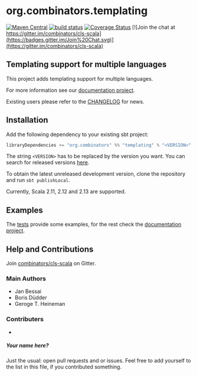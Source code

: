 # org.combinators.templating 
[![Maven Central](https://img.shields.io/maven-central/v/org.combinators/templating_2.13.svg)](http://search.maven.org/#search%7Cga%7C1%7Cg%3A%22org.combinators%22%20AND%20%22templating%22)
[![build status](https://travis-ci.org/combinators/templating.svg?branch=master)](https://travis-ci.org/combinators/templating)
[![Coverage Status](https://coveralls.io/repos/github/combinators/templating/badge.svg?branch=master)](https://coveralls.io/github/combinators/templating?branch=master)
[![Join the chat at https://gitter.im/combinators/cls-scala](https://badges.gitter.im/Join%20Chat.svg)](https://gitter.im/combinators/cls-scala)
## Templating support for multiple languages

This project adds templating support for multiple languages.

For more information see our [documentation project](https://combinators.github.io/).

Existing users please refer to the [CHANGELOG](CHANGELOG.md) for news.

## Installation

Add the following dependency to your existing sbt project: 
```scala
libraryDependencies += "org.combinators" %% "templating" % "<VERSION>"
```
The string `<VERSION>` has to be replaced by the version you want.
You can search for released versions [here](http://search.maven.org/#search%7Cga%7C1%7Cg%3A%22org.combinators%22%20AND%20a%3A%22templating%22).

To obtain the latest unreleased development version, clone the repository and run `sbt publishLocal`.

Currently, Scala 2.11, 2.12 and 2.13 are supported.

## Examples

The [tests](src/test/scala/org/combinators/templating) provide some examples, for the rest check the [documentation project](https://combinators.github.io/).

## Help and Contributions

Join [combinators/cls-scala](https://gitter.im/combinators/cls-scala) on Gitter.

### Main Authors

- Jan Bessai
- Boris Düdder
- Geroge T. Heineman

### Contributers

-
##### Your name here?
Just the usual: open pull requests and or issues.
Feel free to add yourself to the list in this file, if you contributed something.
